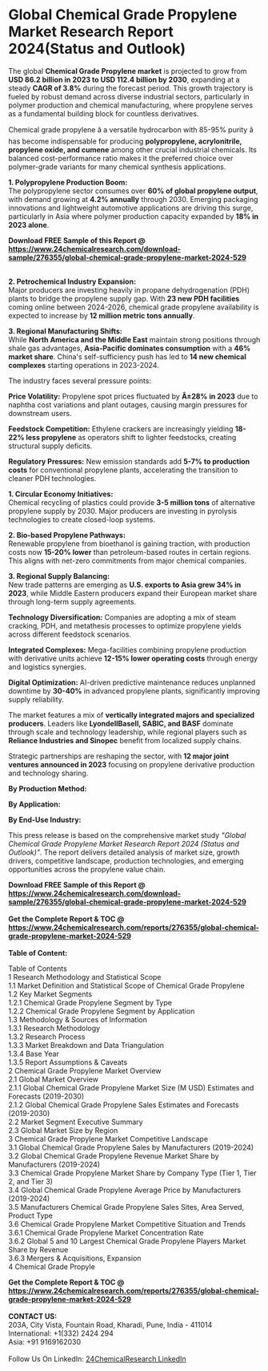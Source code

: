 <h1>Global Chemical Grade Propylene Market Research Report 2024(Status and Outlook)</h1><p>The global <strong>Chemical Grade Propylene market</strong> is projected to grow from <strong>USD 86.2 billion in 2023 to USD 112.4 billion by 2030</strong>, expanding at a steady <strong>CAGR of 3.8%</strong> during the forecast period. This growth trajectory is fueled by robust demand across diverse industrial sectors, particularly in polymer production and chemical manufacturing, where propylene serves as a fundamental building block for countless derivatives.</p><p>Chemical grade propylene â a versatile hydrocarbon with 85-95% purity â has become indispensable for producing <strong>polypropylene, acrylonitrile, propylene oxide, and cumene</strong> among other crucial industrial chemicals. Its balanced cost-performance ratio makes it the preferred choice over polymer-grade variants for many chemical synthesis applications.</p><p><strong>1. Polypropylene Production Boom:</strong><br>
The polypropylene sector consumes over <strong>60% of global propylene output</strong>, with demand growing at <strong>4.2% annually</strong> through 2030. Emerging packaging innovations and lightweight automotive applications are driving this surge, particularly in Asia where polymer production capacity expanded by <strong>18% in 2023 alone</strong>.</p><div><b>Download FREE Sample of this Report @ 
            <a href="https://www.24chemicalresearch.com/download-sample/276355/global-chemical-grade-propylene-market-2024-529">
            https://www.24chemicalresearch.com/download-sample/276355/global-chemical-grade-propylene-market-2024-529</a></b></div><br><p><strong>2. Petrochemical Industry Expansion:</strong><br>
Major producers are investing heavily in propane dehydrogenation (PDH) plants to bridge the propylene supply gap. With <strong>23 new PDH facilities</strong> coming online between 2024-2026, chemical grade propylene availability is expected to increase by <strong>12 million metric tons annually</strong>.</p><p><strong>3. Regional Manufacturing Shifts:</strong><br>
While <strong>North America and the Middle East</strong> maintain strong positions through shale gas advantages, <strong>Asia-Pacific dominates consumption</strong> with a <strong>46% market share</strong>. China's self-sufficiency push has led to <strong>14 new chemical complexes</strong> starting operations in 2023-2024.</p><p>The industry faces several pressure points:</p><p><strong>Price Volatility:</strong> Propylene spot prices fluctuated by <strong>Â±28% in 2023</strong> due to naphtha cost variations and plant outages, causing margin pressures for downstream users.</p><p><strong>Feedstock Competition:</strong> Ethylene crackers are increasingly yielding <strong>18-22% less propylene</strong> as operators shift to lighter feedstocks, creating structural supply deficits.</p><p><strong>Regulatory Pressures:</strong> New emission standards add <strong>5-7% to production costs</strong> for conventional propylene plants, accelerating the transition to cleaner PDH technologies.</p><p><strong>1. Circular Economy Initiatives:</strong><br>
Chemical recycling of plastics could provide <strong>3-5 million tons</strong> of alternative propylene supply by 2030. Major producers are investing in pyrolysis technologies to create closed-loop systems.</p><p><strong>2. Bio-based Propylene Pathways:</strong><br>
Renewable propylene from bioethanol is gaining traction, with production costs now <strong>15-20% lower</strong> than petroleum-based routes in certain regions. This aligns with net-zero commitments from major chemical companies.</p><p><strong>3. Regional Supply Balancing:</strong><br>
New trade patterns are emerging as <strong>U.S. exports to Asia grew 34% in 2023</strong>, while Middle Eastern producers expand their European market share through long-term supply agreements.</p><p><strong>Technology Diversification:</strong> Companies are adopting a mix of steam cracking, PDH, and metathesis processes to optimize propylene yields across different feedstock scenarios.</p><p><strong>Integrated Complexes:</strong> Mega-facilities combining propylene production with derivative units achieve <strong>12-15% lower operating costs</strong> through energy and logistics synergies.</p><p><strong>Digital Optimization:</strong> AI-driven predictive maintenance reduces unplanned downtime by <strong>30-40%</strong> in advanced propylene plants, significantly improving supply reliability.</p><p>The market features a mix of <strong>vertically integrated majors and specialized producers</strong>. Leaders like <strong>LyondellBasell, SABIC, and BASF</strong> dominate through scale and technology leadership, while regional players such as <strong>Reliance Industries and Sinopec</strong> benefit from localized supply chains.</p><p>Strategic partnerships are reshaping the sector, with <strong>12 major joint ventures announced in 2023</strong> focusing on propylene derivative production and technology sharing.</p><p><strong>By Production Method:</strong></p><p><strong>By Application:</strong></p><p><strong>By End-Use Industry:</strong></p><p>This press release is based on the comprehensive market study <em>"Global Chemical Grade Propylene Market Research Report 2024 (Status and Outlook)"</em>. The report delivers detailed analysis of market size, growth drivers, competitive landscape, production technologies, and emerging opportunities across the propylene value chain.</p><div><b>Download FREE Sample of this Report @ 
            <a href="https://www.24chemicalresearch.com/download-sample/276355/global-chemical-grade-propylene-market-2024-529">
            https://www.24chemicalresearch.com/download-sample/276355/global-chemical-grade-propylene-market-2024-529</a></b></div><br><div><b>Get the Complete Report & TOC @ 
            <a href="https://www.24chemicalresearch.com/reports/276355/global-chemical-grade-propylene-market-2024-529">
            https://www.24chemicalresearch.com/reports/276355/global-chemical-grade-propylene-market-2024-529</a></b></div><br>
            <b>Table of Content:</b><p>Table of Contents<br />
1 Research Methodology and Statistical Scope<br />
1.1 Market Definition and Statistical Scope of Chemical Grade Propylene<br />
1.2 Key Market Segments<br />
1.2.1 Chemical Grade Propylene Segment by Type<br />
1.2.2 Chemical Grade Propylene Segment by Application<br />
1.3 Methodology & Sources of Information<br />
1.3.1 Research Methodology<br />
1.3.2 Research Process<br />
1.3.3 Market Breakdown and Data Triangulation<br />
1.3.4 Base Year<br />
1.3.5 Report Assumptions & Caveats<br />
2 Chemical Grade Propylene Market Overview<br />
2.1 Global Market Overview<br />
2.1.1 Global Chemical Grade Propylene Market Size (M USD) Estimates and Forecasts (2019-2030)<br />
2.1.2 Global Chemical Grade Propylene Sales Estimates and Forecasts (2019-2030)<br />
2.2 Market Segment Executive Summary<br />
2.3 Global Market Size by Region<br />
3 Chemical Grade Propylene Market Competitive Landscape<br />
3.1 Global Chemical Grade Propylene Sales by Manufacturers (2019-2024)<br />
3.2 Global Chemical Grade Propylene Revenue Market Share by Manufacturers (2019-2024)<br />
3.3 Chemical Grade Propylene Market Share by Company Type (Tier 1, Tier 2, and Tier 3)<br />
3.4 Global Chemical Grade Propylene Average Price by Manufacturers (2019-2024)<br />
3.5 Manufacturers Chemical Grade Propylene Sales Sites, Area Served, Product Type<br />
3.6 Chemical Grade Propylene Market Competitive Situation and Trends<br />
3.6.1 Chemical Grade Propylene Market Concentration Rate<br />
3.6.2 Global 5 and 10 Largest Chemical Grade Propylene Players Market Share by Revenue<br />
3.6.3 Mergers & Acquisitions, Expansion<br />
4 Chemical Grade Propyle</p><div><b>Get the Complete Report & TOC @ 
            <a href="https://www.24chemicalresearch.com/reports/276355/global-chemical-grade-propylene-market-2024-529">
            https://www.24chemicalresearch.com/reports/276355/global-chemical-grade-propylene-market-2024-529</a></b></div><br><b>CONTACT US:</b><br>
            203A, City Vista, Fountain Road, Kharadi, Pune, India - 411014<br>
            International: +1(332) 2424 294<br>
            Asia: +91 9169162030 <br><br>
            Follow Us On LinkedIn: <a href="https://www.linkedin.com/company/24chemicalresearch/">24ChemicalResearch LinkedIn</a>
